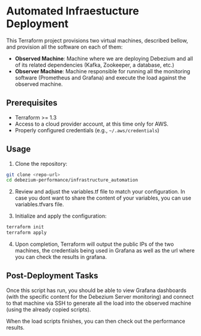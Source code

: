 # Automated Infraestucture Deployment

This Terraform project provisions two virtual machines, described bellow, and provision all the software on each of them:

* **Observed Machine**: Machine where we are deploying Debezium and all of its related dependencies (Kafka, Zookeeper, a database, etc.)
* **Observer Machine**: Machine responsible for running all the monitoring software (Prometheus and Grafana) and execute the load against the observed machine.

## Prerequisites

- Terraform >= 1.3
- Access to a cloud provider account, at this time only for AWS.
- Properly configured credentials (e.g., `~/.aws/credentials`)

## Usage

1. Clone the repository:

```bash
git clone <repo-url>
cd debezium-performance/infrastructure_automation
```

2. Review and adjust the variables.tf file to match your configuration. In case you dont want to share the content of your variables, you can use variables.tfvars file.

3. Initialize and apply the configuration:

```bash
terraform init
terraform apply
```

4. Upon completion, Terraform will output the public IPs of the two machines, the credentials being used in Grafana as well as the url where you can check the results in grafana.

## Post-Deployment Tasks

Once this script has run, you should be able to view Grafana dashboards (with the specific content for the Debezium Server monitoring) and connect to that machine via SSH to generate all the load into the observed machine (using the already copied scripts).

When the load scripts finishes, you can then check out the performance results. 
